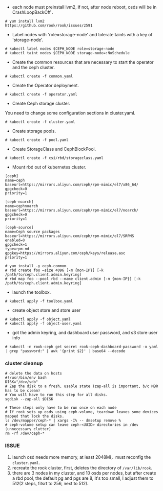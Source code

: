 - each node must preinstall lvm2, if not, after node reboot, osds will be in CrashLoopBackOff .

```shell
# yum install lvm2
https://github.com/rook/rook/issues/2591
```

- Label nodes with 'role=storage-node' and tolerate taints with a key of 'storage-node'.

```shell
# kubectl label nodes $CEPH_NODE role=storage-node
# kubectl taint nodes $CEPH_NODE storage-node=:NoSchedule
```

- Create the common resources that are necessary to start the operator and the ceph cluster.

```shell
# kubectl create -f common.yaml
```

- Create the Operator deployment.

```shell
# kubectl create -f operator.yaml
```

- Create Ceph storage cluster.

You need to change some configuration sections in cluster.yaml.

```shell
# kubectl create -f cluster.yaml
```

- Create storage pools.

```shell
# kubectl create -f pool.yaml
```

- Create StorageClass and CephBlockPool.

```shell
# kubectl create -f csi/rbd/storageclass.yaml
```

- Mount rbd out of kubernetes cluster.

```shell
[ceph]
name=ceph
baseurl=https://mirrors.aliyun.com/ceph/rpm-mimic/el7/x86_64/
gpgcheck=0
priority=1

[ceph-noarch]
name=cephnoarch
baseurl=https://mirrors.aliyun.com/ceph/rpm-mimic/el7/noarch/
gpgcheck=0
priority=1

[ceph-source]
name=Ceph source packages
baseurl=https://mirrors.aliyun.com/ceph/rpm-mimic/el7/SRPMS
enabled=0
gpgcheck=1
type=rpm-md
gpgkey=https://mirrors.aliyun.com/ceph/keys/release.asc
priority=1
```

```shell
# yum install -y ceph-common
# rbd create foo –size 4096 [-m {mon-IP}] [-k /path/to/ceph.client.admin.keyring]
# rbd map foo --pool rbd --name client.admin [-m {mon-IP}] [-k /path/to/ceph.client.admin.keyring]
```

- launch the toolbox.

```shell
# kubectl apply -f toolbox.yaml
```

- create object store and store user

```shell
# kubectl apply -f object.yaml
# kubectl apply -f object-user.yaml
```

- got the admin keyring, and dashboard user password, and s3 store user info

```shell
# kubectl -n rook-ceph get secret rook-ceph-dashboard-password -o yaml | grep "password:" | awk '{print $2}' | base64 --decode
```

### cluster cleanup

```shell
# delete the data on hosts
#!/usr/bin/env bash
DISK="/dev/sdb"
# Zap the disk to a fresh, usable state (zap-all is important, b/c MBR has to be clean)
# You will have to run this step for all disks.
sgdisk --zap-all $DISK

# These steps only have to be run once on each node
# If rook sets up osds using ceph-volume, teardown leaves some devices mapped that lock the disks.
ls /dev/mapper/ceph-* | xargs -I% -- dmsetup remove %
# ceph-volume setup can leave ceph-<UUID> directories in /dev (unnecessary clutter)
rm -rf /dev/ceph-*
```

### ISSUE

1. launch osd needs more memory, at least 2048Mi，must reconfig the `cluster.yaml`.
2. recreate the rook cluster, first, deletes the directory of `/var/lib/rook`.
3. there are 3 nodes in my cluster, and 10 osds per nodes, but after create a rbd pool, the default pg and pgs are 8, it's too small, I adjust them to 512(2 steps, fitsrt to 256, next to 512).